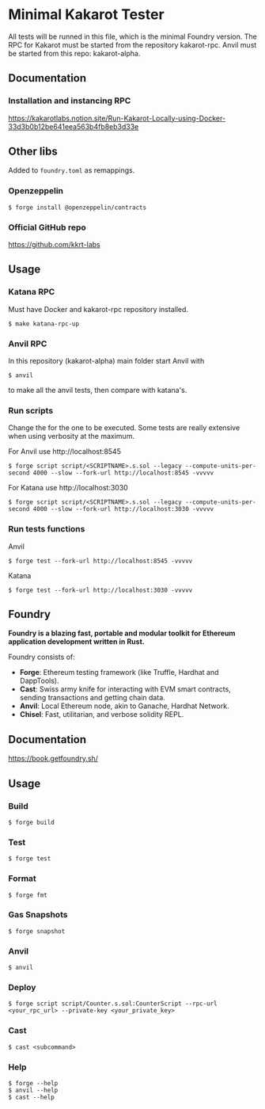 # Minimal Kakarot Tester

All tests will be runned in this file, which is the minimal Foundry version. The RPC for Kakarot must be started from the repository kakarot-rpc. Anvil must be started from this repo: kakarot-alpha.

## Documentation

### Installation and instancing RPC

https://kakarotlabs.notion.site/Run-Kakarot-Locally-using-Docker-33d3b0b12be641eea563b4fb8eb3d33e

## Other libs

Added to `foundry.toml` as remappings.

### Openzeppelin

```shell
$ forge install @openzeppelin/contracts
```

### Official GitHub repo

https://github.com/kkrt-labs

## Usage

### Katana RPC

Must have Docker and kakarot-rpc repository installed.

```shell
$ make katana-rpc-up
```

### Anvil RPC

In this repository (kakarot-alpha) main folder start Anvil with

```shell
$ anvil
```

to make all the anvil tests, then compare with katana's.

### Run scripts

Change the <SCRIPTNAME> for the one to be executed. Some tests are really extensive when using verbosity at the maximum.

For Anvil use http://localhost:8545

```shell
$ forge script script/<SCRIPTNAME>.s.sol --legacy --compute-units-per-second 4000 --slow --fork-url http://localhost:8545 -vvvvv

```

For Katana use http://localhost:3030

```shell
$ forge script script/<SCRIPTNAME>.s.sol --legacy --compute-units-per-second 4000 --slow --fork-url http://localhost:3030 -vvvvv

```

### Run tests functions

Anvil

```shell
$ forge test --fork-url http://localhost:8545 -vvvvv
```

Katana

```shell
$ forge test --fork-url http://localhost:3030 -vvvvv
```

## Foundry

**Foundry is a blazing fast, portable and modular toolkit for Ethereum application development written in Rust.**

Foundry consists of:

- **Forge**: Ethereum testing framework (like Truffle, Hardhat and DappTools).
- **Cast**: Swiss army knife for interacting with EVM smart contracts, sending transactions and getting chain data.
- **Anvil**: Local Ethereum node, akin to Ganache, Hardhat Network.
- **Chisel**: Fast, utilitarian, and verbose solidity REPL.

## Documentation

https://book.getfoundry.sh/

## Usage

### Build

```shell
$ forge build
```

### Test

```shell
$ forge test
```

### Format

```shell
$ forge fmt
```

### Gas Snapshots

```shell
$ forge snapshot
```

### Anvil

```shell
$ anvil
```

### Deploy

```shell
$ forge script script/Counter.s.sol:CounterScript --rpc-url <your_rpc_url> --private-key <your_private_key>
```

### Cast

```shell
$ cast <subcommand>
```

### Help

```shell
$ forge --help
$ anvil --help
$ cast --help
```
